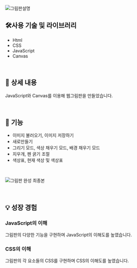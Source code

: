 ![그림판설명](https://github.com/taehyeon0412/canvas_JS_mystyle/assets/71374539/46dfe16a-9132-428d-9ed1-5aeec5cf342d)

## **🛠사용 기술 및 라이브러리**

- Html
- CSS
- JavaScript
- Canvas

<br/>

## 📖 상세 내용

JavaScript와 Canvas를 이용해 웹그림판을 만들었습니다.

<br/>

## **📝 기능**

- 이미지 불러오기, 이미지 저장하기
- 새로만들기
- 그리기 모드, 색상 채우기 모드, 배경 채우기 모드
- 지우개, 펜 굵기 조절
- 색상표, 현재 색상 및 색상표

<br/>

![그림판 완성 최종본](https://github.com/taehyeon0412/react_movie-site-clone/assets/71374539/05b8b9a3-8217-4105-880f-4cb29de55219)

<br/>

## 💡 성장 경험
### JavaScript의 이해

그림판의 다양한 기능을 구현하며 JavaScript의 이해도를 높였습니다.

### CSS의 이해

그림판의 각 요소들의 CSS를 구현하며  CSS의 이해도를 높였습니다.
